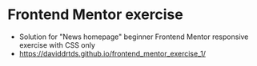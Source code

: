 # Frontend Mentor exercise
- Solution for "News homepage" beginner Frontend Mentor responsive exercise with CSS only
- https://daviddrtds.github.io/frontend_mentor_exercise_1/

